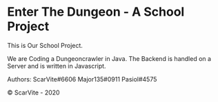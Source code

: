 # Enter The Dungeon - A School Project

This is Our School Project.

We are Coding a Dungeoncrawler in Java.
The Backend is handled on a Server and is written in Javascript.

Authors:
ScarVite#6606
Major135#0911
Pasiol#4575

© ScarVite - 2020
